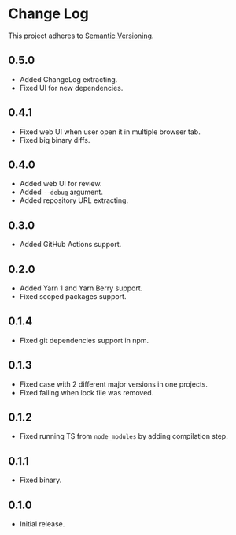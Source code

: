 # Change Log

This project adheres to [Semantic Versioning](http://semver.org/).

## 0.5.0

- Added ChangeLog extracting.
- Fixed UI for new dependencies.

## 0.4.1

- Fixed web UI when user open it in multiple browser tab.
- Fixed big binary diffs.

## 0.4.0

- Added web UI for review.
- Added `--debug` argument.
- Added repository URL extracting.

## 0.3.0

- Added GitHub Actions support.

## 0.2.0

- Added Yarn 1 and Yarn Berry support.
- Fixed scoped packages support.

## 0.1.4

- Fixed git dependencies support in npm.

## 0.1.3

- Fixed case with 2 different major versions in one projects.
- Fixed falling when lock file was removed.

## 0.1.2

- Fixed running TS from `node_modules` by adding compilation step.

## 0.1.1

- Fixed binary.

## 0.1.0

- Initial release.
